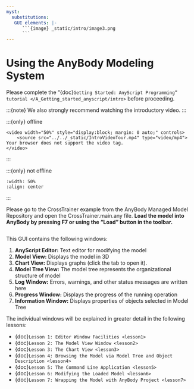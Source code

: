 ```yaml
---
myst:
  substitutions:
   GUI elements: |-
      ```{image} _static/intro/image3.png
      ```
---
```


# Using the AnyBody Modeling System

Please complete the “{doc}`Getting Started: AnyScript Programming” tutorial </A_Getting_started_anyscript/intro>`
before proceeding.

:::{note}
We also strongly recommend watching the introductory video.
:::

:::{only} offline 

```{raw} html
<video width="50%" style="display:block; margin: 0 auto;" controls>
    <source src="../../_static/IntroVideoTour.mp4" type="video/mp4">
Your browser does not support the video tag.
</video>
```
:::


:::{only} not offline

```{youtube} Y4H-8FMJlis
:width: 50%
:align: center

```
:::


Please go to the CrossTrainer example from the AnyBody Managed Model
Repository and open the CrossTrainer.main.any file. **Load the model
into AnyBody by pressing F7 or using the “Load” button in the toolbar.**

```{image} _static/intro/image3.png
```

This GUI contains the following windows:

1. **AnyScript Editor:** Text editor for modifying the model
2. **Model View:** Displays the model in 3D
3. **Chart View:** Displays graphs (click the tab to open it).
4. **Model Tree View:** The model tree represents the organizational
   structure of model
5. **Log Window:** Errors, warnings, and other status messages are
   written here
6. **Progress Window:** Displays the progress of the running operation
7. **Information Window:** Displays properties of objects selected in
   Model Tree

The individual windows will be explained in greater detail in the
following lessons:

- {doc}`Lesson 1: Editor Window Facilities <lesson1>`
- {doc}`Lesson 2: The Model View Window <lesson2>`
- {doc}`Lesson 3: The Chart View <lesson3>`
- {doc}`Lesson 4: Browsing the Model via Model Tree and Object Description <lesson4>`
- {doc}`Lesson 5: The Command Line Application <lesson5>`
- {doc}`Lesson 6: Modifying the Loaded Model <lesson6>`
- {doc}`Lesson 7: Wrapping the Model with AnyBody Project <lesson7>`

